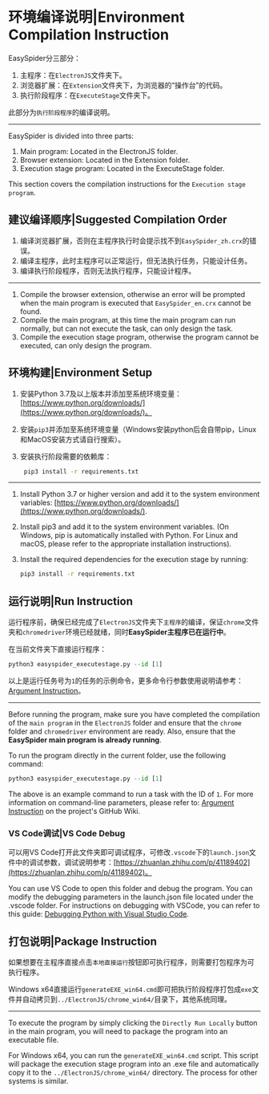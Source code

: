 # 环境编译说明|Environment Compilation Instruction

EasySpider分三部分：

1. 主程序：在`ElectronJS`文件夹下。
2. 浏览器扩展：在`Extension`文件夹下，为浏览器的“操作台”的代码。
3. 执行阶段程序：在`ExecuteStage`文件夹下。

此部分为`执行阶段程序`的编译说明。

-----

EasySpider is divided into three parts:

1. Main program: Located in the ElectronJS folder.
2. Browser extension: Located in the Extension folder.
3. Execution stage program: Located in the ExecuteStage folder.

This section covers the compilation instructions for the `Execution stage program`.

## 建议编译顺序|Suggested Compilation Order

1. 编译浏览器扩展，否则在主程序执行时会提示找不到`EasySpider_zh.crx`的错误。
2. 编译主程序，此时主程序可以正常运行，但无法执行任务，只能设计任务。
3. 编译执行阶段程序，否则无法执行程序，只能设计程序。

-----

1. Compile the browser extension, otherwise an error will be prompted when the main program is executed that `EasySpider_en.crx` cannot be found.
2. Compile the main program, at this time the main program can run normally, but can not execute the task, can only design the task.
3. Compile the execution stage program, otherwise the program cannot be executed, can only design the program.


## 环境构建|Environment Setup

1. 安装Python 3.7及以上版本并添加至系统环境变量：[https://www.python.org/downloads/](https://www.python.org/downloads/)。
2. 安装`pip3`并添加至系统环境变量（Windows安装python后会自带pip，Linux和MacOS安装方式请自行搜索）。
3. 安装执行阶段需要的依赖库：
   
   ```sh
    pip3 install -r requirements.txt
   ```

-----

1. Install Python 3.7 or higher version and add it to the system environment variables: [https://www.python.org/downloads/](https://www.python.org/downloads/).
2. Install pip3 and add it to the system environment variables. (On Windows, pip is automatically installed with Python. For Linux and macOS, please refer to the appropriate installation instructions).
3. Install the required dependencies for the execution stage by running:
   
    ```sh
    pip3 install -r requirements.txt
    ```

## 运行说明|Run Instruction

运行程序前，确保已经完成了`ElectronJS`文件夹下`主程序`的编译，保证`chrome`文件夹和`chromedriver`环境已经就绪，同时**EasySpider主程序已在运行中**。

在当前文件夹下直接运行程序：

```Python
python3 easyspider_executestage.py --id [1]
```

以上是运行任务号为`1`的任务的示例命令，更多命令行参数使用说明请参考：[Argument Instruction](https://github.com/NaiboWang/EasySpider/wiki/Argument-Instruction)。

-----

Before running the program, make sure you have completed the compilation of the `main program` in the `ElectronJS` folder and ensure that the `chrome` folder and `chromedriver` environment are ready. Also, ensure that the **EasySpider main program is already running**.

To run the program directly in the current folder, use the following command:

```Python
python3 easyspider_executestage.py --id [1]
```

The above is an example command to run a task with the ID of `1`. For more information on command-line parameters, please refer to: [Argument Instruction](https://github.com/NaiboWang/EasySpider/wiki/Argument-Instruction) on the project's GitHub Wiki.

### VS Code调试|VS Code Debug

可以用VS Code打开此文件夹即可调试程序，可修改`.vscode`下的`launch.json`文件中的调试参数，调试说明参考：[https://zhuanlan.zhihu.com/p/41189402](https://zhuanlan.zhihu.com/p/41189402)。

You can use VS Code to open this folder and debug the program. You can modify the debugging parameters in the launch.json file located under the .vscode folder. For instructions on debugging with VSCode, you can refer to this guide: [Debugging Python with Visual Studio Code](https://code.visualstudio.com/docs/python/debugging).

## 打包说明|Package Instruction

如果想要在主程序直接点击`本地直接运行`按钮即可执行程序，则需要打包程序为可执行程序。

Windows x64直接运行`generateEXE_win64.cmd`即可把执行阶段程序打包成`exe`文件并自动拷贝到`../ElectronJS/chrome_win64/`目录下，其他系统同理。

-----

To execute the program by simply clicking the `Directly Run Locally` button in the main program, you will need to package the program into an executable file.

For Windows x64, you can run the `generateEXE_win64.cmd` script. This script will package the execution stage program into an .exe file and automatically copy it to the `../ElectronJS/chrome_win64/` directory. The process for other systems is similar.